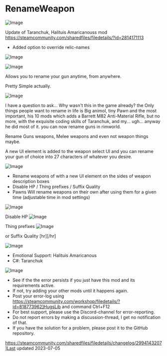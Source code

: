 # RenameWeapon

![Image](https://i.imgur.com/buuPQel.png)

Update of Taranchuk, Halituis Amaricanouss mod https://steamcommunity.com/sharedfiles/filedetails/?id=2814171113

- Added option to override relic-names

![Image](https://i.imgur.com/pufA0kM.png)

	
![Image](https://i.imgur.com/Z4GOv8H.png)

Allows you to rename your gun anytime, from anywhere.

Pretty Simple actually.

![Image](https://imgur.com/1Wmirsv.png)


I have a question to ask... Why wasn't this in the game already? the Only things people want to rename in life is Big animol, tiny Pawn and the most important, his 10 mods which adds a Barrett M82 Anti-Material Rifle, but no more, with the exquisite coding skills of Taranchuk, and my... ugh... anyway he did most of it. you can now rename guns in rimworld.

Rename Guns weapons, Melee weapons and even not weapon things maybe.

A new UI element is added to the weapon select UI and you can rename your gun of choice into 27 characters of whatever you desire.

![Image](https://imgur.com/ZtSPXmN.png)




-  Rename weapons of with a new UI element on the sides of weapon description boxes
-  Disable HP / Thing prefixes / Suffix Quality
-  Pawns Will rename weapons on their own after using them for a given time (adjustable time in mod settings) 


![Image](https://imgur.com/8C6kPqD.png)

Disable HP
![Image](https://imgur.com/wJYHQiS.png)

Thing prefixes
![Image](https://imgur.com/623kRey.png)

or Suffix Quality
[hr][/hr]

![Image](https://imgur.com/jRpzgbS.png)




-  Emotional Support: Halituis Amaricanous
-  C#: Taranchuk



![Image](https://i.imgur.com/PwoNOj4.png)



-  See if the the error persists if you just have this mod and its requirements active.
-  If not, try adding your other mods until it happens again.
-  Post your error-log using https://steamcommunity.com/workshop/filedetails/?id=818773962]HugsLib and command Ctrl+F12
-  For best support, please use the Discord-channel for error-reporting.
-  Do not report errors by making a discussion-thread, I get no notification of that.
-  If you have the solution for a problem, please post it to the GitHub repository.


https://steamcommunity.com/sharedfiles/filedetails/changelog/2994143207]Last updated 2023-07-05
